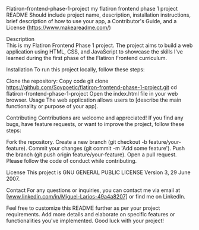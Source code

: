 Flatiron-frontend-phase-1-project
my flatiron frontend phase 1 project
README
Should include project name, description, installation instructions, brief description of how to use your app, a Contributor's Guide, and a License (<https://www.makeareadme.com/>)

  Description         
This is my Flatiron Frontend Phase 1 project. The project aims to build a web application using HTML, CSS, and JavaScript to showcase the skills I've learned during the first phase of the Flatiron Frontend curriculum.

Installation
To run this project locally, follow these steps:

Clone the repository:
Copy code
git clone <https://github.com/Soypoetic/flatiron-frontend-phase-1-project.git>
cd flatiron-frontend-phase-1-project
Open the index.html file in your web browser.
Usage
The web application allows users to [describe the main functionality or purpose of your app].

Contributing
Contributions are welcome and appreciated! If you find any bugs, have feature requests, or want to improve the project, follow these steps:

Fork the repository.
Create a new branch (git checkout -b feature/your-feature).
Commit your changes (git commit -m 'Add some feature').
Push the branch (git push origin feature/your-feature).
Open a pull request.
Please follow the code of conduct while contributing.

License
This project is GNU GENERAL PUBLIC LICENSE
                 Version 3, 29 June 2007.

Contact
For any questions or inquiries, you can contact me via email at [www.linkedin.com/in/Miguel-Larios-49a4a8207] or find me on LinkedIn.

Feel free to customize this README further as per your project requirements. Add more details and elaborate on specific features or functionalities you've implemented. Good luck with your project!
